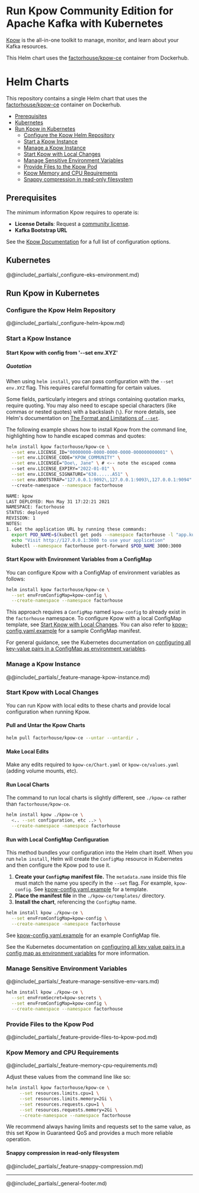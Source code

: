 # Run Kpow Community Edition for Apache Kafka with Kubernetes

[Kpow](https://factorhouse.io/kpow/) is the all-in-one toolkit to manage, monitor, and learn about your Kafka resources.

This Helm chart uses the [factorhouse/kpow-ce](https://hub.docker.com/r/factorhouse/kpow-ce) container from Dockerhub.

# Helm Charts

This repository contains a single Helm chart that uses the [factorhouse/kpow-ce](https://hub.docker.com/r/factorhouse/kpow-ce) container on Dockerhub.

- [Prerequisites](#prerequisites)
- [Kubernetes](#kubernetes)
- [Run Kpow in Kubernetes](#run-kpow-in-kubernetes)
  - [Configure the Kpow Helm Repository](#configure-the-kpow-helm-repository)
  - [Start a Kpow Instance](#start-a-kpow-instance)
  - [Manage a Kpow Instance](#manage-a-kpow-instance)
  - [Start Kpow with Local Changes](#start-kpow-with-local-changes)
  - [Manage Sensitive Environment Variables](#manage-sensitive-environment-variables)
  - [Provide Files to the Kpow Pod](#provide-files-to-the-kpow-pod)
  - [Kpow Memory and CPU Requirements](#kpow-memory-and-cpu-requirements)
  - [Snappy compression in read-only filesystem](#snappy-compression-in-read-only-filesystem)

## Prerequisites

The minimum information Kpow requires to operate is:

- **License Details**: Request a [community license](https://factorhouse.io/kpow/community/).
- **Kafka Bootstrap URL**

See the [Kpow Documentation](https://docs.factorhouse.io/kpow/getting-started) for a full list of configuration options.

## Kubernetes

@@include(\_partials/\_configure-eks-environment.md)

## Run Kpow in Kubernetes

### Configure the Kpow Helm Repository

@@include(\_partials/\_configure-helm-kpow.md)

### Start a Kpow Instance

#### Start Kpow with config from '--set env.XYZ'

##### Quotation

When using `helm install`, you can pass configuration with the `--set env.XYZ` flag. This requires careful formatting for certain values.

Some fields, particularly integers and strings containing quotation marks, require quoting. You may also need to escape special characters (like commas or nested quotes) with a backslash (`\`). For more details, see Helm's documentation on [The Format and Limitations of `--set`](https://helm.sh/docs/intro/using_helm/#the-format-and-limitations-of---set).

The following example shows how to install Kpow from the command line, highlighting how to handle escaped commas and quotes:

```bash
helm install kpow factorhouse/kpow-ce \
  --set env.LICENSE_ID="00000000-0000-0000-0000-000000000001" \
  --set env.LICENSE_CODE="KPOW_COMMUNITY" \
  --set env.LICENSEE="Doe\, Jane" \ # <-- note the escaped comma
  --set env.LICENSE_EXPIRY="2022-01-01" \
  --set env.LICENSE_SIGNATURE="638......A51" \
  --set env.BOOTSTRAP="127.0.0.1:9092\,127.0.0.1:9093\,127.0.0.1:9094" # <-- note the escaped commas
  --create-namespace --namespace factorhouse

NAME: kpow
LAST DEPLOYED: Mon May 31 17:22:21 2021
NAMESPACE: factorhouse
STATUS: deployed
REVISION: 1
NOTES:
1. Get the application URL by running these commands:
  export POD_NAME=$(kubectl get pods --namespace factorhouse -l "app.kubernetes.io/name=kpow,app.kubernetes.io/instance=kpow" -o jsonpath="{.items[0].metadata.name}")
  echo "Visit http://127.0.0.1:3000 to use your application"
  kubectl --namespace factorhouse port-forward $POD_NAME 3000:3000
```

#### Start Kpow with Environment Variables from a ConfigMap

You can configure Kpow with a ConfigMap of environment variables as follows:

```bash
helm install kpow factorhouse/kpow-ce \
  --set envFromConfigMap=kpow-config \
  --create-namespace --namespace factorhouse
```

This approach requires a `ConfigMap` named `kpow-config` to already exist in the `factorhouse` namespace. To configure Kpow with a local ConfigMap template, see [Start Kpow with Local Changes](#start-kpow-with-local-changes). You can also refer to [kpow-config.yaml.example](./kpow-config.yaml.example) for a sample ConfigMap manifest.

For general guidance, see the Kubernetes documentation on [configuring all key-value pairs in a ConfigMap as environment variables](https://kubernetes.io/docs/tasks/configure-pod-container/configure-pod-configmap/#configure-all-key-value-pairs-in-a-configmap-as-container-environment-variables).

### Manage a Kpow Instance

@@include(\_partials/\_feature-manage-kpow-instance.md)

### Start Kpow with Local Changes

You can run Kpow with local edits to these charts and provide local configuration when running Kpow.

#### Pull and Untar the Kpow Charts

```bash
helm pull factorhouse/kpow-ce --untar --untardir .
```

#### Make Local Edits

Make any edits required to `kpow-ce/Chart.yaml` or `kpow-ce/values.yaml` (adding volume mounts, etc).

#### Run Local Charts

The command to run local charts is slightly different, see `./kpow-ce` rather than `factorhouse/kpow-ce`.

```bash
helm install kpow ./kpow-ce \
  <.. --set configuration, etc ..> \
  --create-namespace -namespace factorhouse
```

#### Run with Local ConfigMap Configuration

This method bundles your configuration into the Helm chart itself. When you run `helm install`, Helm will create the `ConfigMap` resource in Kubernetes and then configure the Kpow pod to use it.

1.  **Create your `ConfigMap` manifest file.** The `metadata.name` inside this file must match the name you specify in the `--set` flag. For example, `kpow-config`. See [kpow-config.yaml.example](./kpow-config.yaml.example) for a template.
2.  **Place the manifest file** in the `./kpow-ce/templates/` directory.
3.  **Install the chart**, referencing the `ConfigMap` name.

```bash
helm install kpow ./kpow-ce \
  --set envFromConfigMap=kpow-config \
  --create-namespace -namespace factorhouse
```

See [kpow-config.yaml.example](./kpow-config.yaml.example) for an example ConfigMap file.

See the Kubernetes documentation on [configuring all key value pairs in a config map as environment variables](https://kubernetes.io/docs/tasks/configure-pod-container/configure-pod-configmap/#configure-all-key-value-pairs-in-a-configmap-as-container-environment-variables) for more information.

### Manage Sensitive Environment Variables

@@include(\_partials/\_feature-manage-sensitive-env-vars.md)

```bash
helm install kpow ./kpow-ce \
  --set envFromSecret=kpow-secrets \
  --set envFromConfigMap=kpow-config \
  --create-namespace --namespace factorhouse
```

### Provide Files to the Kpow Pod

@@include(\_partials/\_feature-provide-files-to-kpow-pod.md)

### Kpow Memory and CPU Requirements

@@include(\_partials/\_feature-memory-cpu-requirements.md)

Adjust these values from the command line like so:

```bash
helm install kpow factorhouse/kpow-ce \
     --set resources.limits.cpu=1 \
     --set resources.limits.memory=2Gi \
     --set resources.requests.cpu=1 \
     --set resources.requests.memory=2Gi \
     --create-namespace --namespace factorhouse
```

We recommend always having limits and requests set to the same value, as this set Kpow in Guaranteed QoS and provides a much more reliable operation.

#### Snappy compression in read-only filesystem

@@include(\_partials/\_feature-snappy-compression.md)

---

@@include(\_partials/\_general-footer.md)
